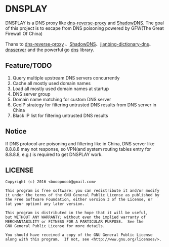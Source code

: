 # DNSPLAY

DNSPLAY is a DNS proxy like [dns-reverse-proxy](https://github.com/StalkR/dns-reverse-proxy) and [ShadowDNS](https://github.com/shadowsocks/ShadowDNS). The goal of this project is to escape from DNS poisoning powered by GFW(The Great Firewall   Of China)

Thans to  [dns-reverse-proxy](https://github.com/StalkR/dns-reverse-proxy) 、[ShadowDNS](https://github.com/shadowsocks/ShadowDNS)、[jianbing-dictionary-dns](https://github.com/chuangbo/jianbing-dictionary-dns/blob/master/golang/jianbing-dns/jianbing-dns.go)、[dnsserver](https://github.com/docker/dnsserver) and the powerful go [dns](https://github.com/miekg/dns) library.

## Feature/TODO
1. Query multiple upstream DNS servers concurrently
2. Cache all mostly used domain names
3. Load all mostly used domain names at startup
4. DNS server group
5. Domain name matching for custom DNS server
6. GeoIP strategy for filtering untrusted DNS results from DNS server in China 
7. Black IP list for filtering untrusted DNS results

## Notice
If DNS protocol are poisoning and filtering like in  China, DNS server like 8.8.8.8 may not response, so VPN(and system routing tables entry for 8.8.8.8, e.g.) is required to get DNSPLAY work.




## LICENSE

```
Copyright (c) 2016 <booopooob@gmail.com>

This program is free software: you can redistribute it and/or modify    
it under the terms of the GNU General Public License as published by    
the Free Software Foundation, either version 3 of the License, or    
(at your option) any later version.    

This program is distributed in the hope that it will be useful,    
but WITHOUT ANY WARRANTY; without even the implied warranty of    
MERCHANTABILITY or FITNESS FOR A PARTICULAR PURPOSE.  See the    
GNU General Public License for more details.    

You should have received a copy of the GNU General Public License    
along with this program.  If not, see <http://www.gnu.org/licenses/>.
```
